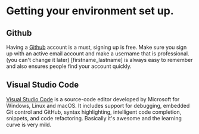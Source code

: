 # Getting your environment set up.

## Github
Having a [Github](https://github.com/) account is a must, signing up is free. Make sure you sign up with an active email account and make a username that is professional. (you can't change it later) [firstname_lastname] is always easy to remember and also ensures people find your account quickly. 

## Visual Studio Code
[Visual Studio Code](https://code.visualstudio.com/) is a source-code editor developed by Microsoft for Windows, Linux and macOS. It includes support for debugging, embedded Git control and GitHub, syntax highlighting, intelligent code completion, snippets, and code refactoring. Basically it's awesome and the learning curve is very mild. 
